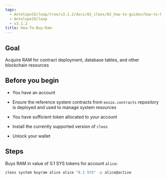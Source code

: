 ```yaml
---
tags:
  - AntelopeIO/leap/tree/v3.1.2/docs/02_cleos/02_how-to-guides/how-to-buy-ram.md
  - AntelopeIO/leap
  - v3.1.2
title: How-To-Buy-Ram
---
```

## Goal

Acquire RAM for contract deployment, database tables, and other blockchain resources

## Before you begin

* You have an account

* Ensure the reference system contracts from `eosio.contracts` repository is deployed and used to manage system resources

* You have sufficient token allocated to your account

* Install the currently supported version of `cleos`

* Unlock your wallet

## Steps

Buys RAM in value of 0.1 SYS tokens for account `alice`:

```sh
cleos system buyram alice alice "0.1 SYS" -p alice@active
```
